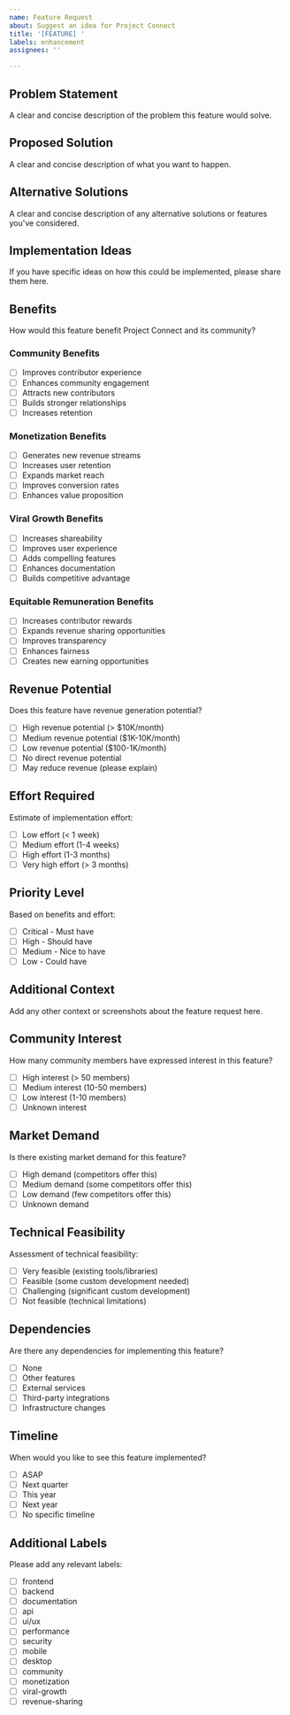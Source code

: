 ```yaml
---
name: Feature Request
about: Suggest an idea for Project Connect
title: '[FEATURE] '
labels: enhancement
assignees: ''

---
```


## Problem Statement

A clear and concise description of the problem this feature would solve.

## Proposed Solution

A clear and concise description of what you want to happen.

## Alternative Solutions

A clear and concise description of any alternative solutions or features you've considered.

## Implementation Ideas

If you have specific ideas on how this could be implemented, please share them here.

## Benefits

How would this feature benefit Project Connect and its community?

### Community Benefits
- [ ] Improves contributor experience
- [ ] Enhances community engagement
- [ ] Attracts new contributors
- [ ] Builds stronger relationships
- [ ] Increases retention

### Monetization Benefits
- [ ] Generates new revenue streams
- [ ] Increases user retention
- [ ] Expands market reach
- [ ] Improves conversion rates
- [ ] Enhances value proposition

### Viral Growth Benefits
- [ ] Increases shareability
- [ ] Improves user experience
- [ ] Adds compelling features
- [ ] Enhances documentation
- [ ] Builds competitive advantage

### Equitable Remuneration Benefits
- [ ] Increases contributor rewards
- [ ] Expands revenue sharing opportunities
- [ ] Improves transparency
- [ ] Enhances fairness
- [ ] Creates new earning opportunities

## Revenue Potential

Does this feature have revenue generation potential?
- [ ] High revenue potential (> $10K/month)
- [ ] Medium revenue potential ($1K-10K/month)
- [ ] Low revenue potential ($100-1K/month)
- [ ] No direct revenue potential
- [ ] May reduce revenue (please explain)

## Effort Required

Estimate of implementation effort:
- [ ] Low effort (< 1 week)
- [ ] Medium effort (1-4 weeks)
- [ ] High effort (1-3 months)
- [ ] Very high effort (> 3 months)

## Priority Level

Based on benefits and effort:
- [ ] Critical - Must have
- [ ] High - Should have
- [ ] Medium - Nice to have
- [ ] Low - Could have

## Additional Context

Add any other context or screenshots about the feature request here.

## Community Interest

How many community members have expressed interest in this feature?
- [ ] High interest (> 50 members)
- [ ] Medium interest (10-50 members)
- [ ] Low interest (1-10 members)
- [ ] Unknown interest

## Market Demand

Is there existing market demand for this feature?
- [ ] High demand (competitors offer this)
- [ ] Medium demand (some competitors offer this)
- [ ] Low demand (few competitors offer this)
- [ ] Unknown demand

## Technical Feasibility

Assessment of technical feasibility:
- [ ] Very feasible (existing tools/libraries)
- [ ] Feasible (some custom development needed)
- [ ] Challenging (significant custom development)
- [ ] Not feasible (technical limitations)

## Dependencies

Are there any dependencies for implementing this feature?
- [ ] None
- [ ] Other features
- [ ] External services
- [ ] Third-party integrations
- [ ] Infrastructure changes

## Timeline

When would you like to see this feature implemented?
- [ ] ASAP
- [ ] Next quarter
- [ ] This year
- [ ] Next year
- [ ] No specific timeline

## Additional Labels

Please add any relevant labels:
- [ ] frontend
- [ ] backend
- [ ] documentation
- [ ] api
- [ ] ui/ux
- [ ] performance
- [ ] security
- [ ] mobile
- [ ] desktop
- [ ] community
- [ ] monetization
- [ ] viral-growth
- [ ] revenue-sharing